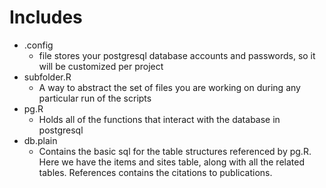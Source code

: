 # Includes

 * .config 
    * file stores your postgresql database accounts and passwords, so it will be customized per project
 * subfolder.R
    * A way to abstract the set of files you are working on during any particular run of the scripts
 * pg.R
    * Holds all of the functions that interact with the database in postgresql
 * db.plain
    * Contains the basic sql for the table structures referenced by pg.R.  Here we have the items and sites table, along with all the related tables.  References contains the citations to publications.
